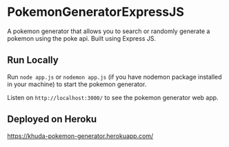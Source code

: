 # PokemonGeneratorExpressJS

A pokemon generator that allows you to search or randomly generate a pokemon using the poke api. Built using Express JS.

## Run Locally

Run `node app.js` or `nodemon app.js` (if you have nodemon package installed in your machine) to start the pokemon generator.

Listen on `http://localhost:3000/` to see the pokemon generator web app.

## Deployed on Heroku

https://khuda-pokemon-generator.herokuapp.com/
